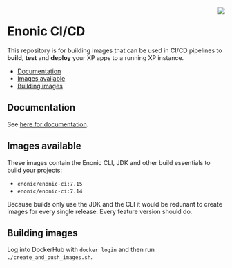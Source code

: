 <img align="right" src="https://raw.githubusercontent.com/enonic/xp/master/misc/logo.png">
<h1>Enonic CI/CD</h1>

This repository is for building images that can be used in CI/CD pipelines to **build**, **test** and **deploy** your XP apps to a running XP instance.

- [Documentation](#documentation)
- [Images available](#images-available)
- [Building images](#building-images)

## Documentation

See [here for documentation](./docs/index.adoc).

## Images available

These images contain the Enonic CLI, JDK and other build essentials to build your projects:

- `enonic/enonic-ci:7.15`
- `enonic/enonic-ci:7.14`

Because builds only use the JDK and the CLI it would be redunant to create images for every single release. Every feature version should do.

## Building images

Log into DockerHub with `docker login` and then run `./create_and_push_images.sh`.
